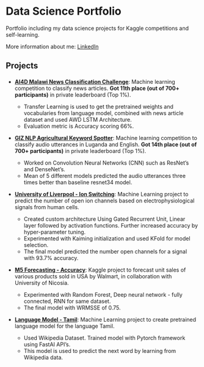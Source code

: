 # Data Science Portfolio

Portfolio including my data science projects for Kaggle competitions and self-learning.

More information about me: [LinkedIn](https://www.linkedin.com/in/shanmugam-marimuthu-771aa818a/)


## <p>Projects

* **[AI4D Malawi News Classification Challenge](https://github.com/shanmugamm212/Data-Science-Portfolio/tree/master/AI4D%20Malawi%20News%20Classification%20Challenge%20(11th%20Place%20Solution))**: Machine learning competition to classify news articles. **Got 11th place (out of 700+ participants)** in private leaderboard (Top 1%).
    * Transfer Learning is used to get the pretrained weights and vocabularies from language model, combined with news article dataset and used AWD LSTM Architecture.
    * Evaluation metric is Accuracy scoring 66%.

* **[GIZ NLP Agricultural Keyword Spotter](https://github.com/shanmugamm212/Data-Science-Portfolio/tree/master/GIZ%20NLP%20Agricultural%20Keyword%20Spotter!%20(14th%20Place%20Solution))**: Machine learning competition to classify audio utterances in Luganda and
English. **Got 14th place (out of 700+ participants)** in private leaderboard (Top 1%).
    * Worked on Convolution Neural Networks (CNN) such as ResNet’s and DenseNet’s.
    * Mean of 5 different models predicted the audio utterances three times better than baseline resnet34 model.
    
* **[University of Liverpool - Ion Switching](https://github.com/shanmugamm212/Data-Science-Portfolio/blob/master/University%20of%20Liverpool%20-%20Ion%20Switching.ipynb)**: Machine Learning project to predict the number of open ion channels based on electrophysiological signals from human cells.
    * Created custom architecture Using Gated Recurrent Unit, Linear layer followed by activation functions.
Further increased accuracy by hyper-parameter tuning.
    * Experimented with Kaiming initialization and used KFold for model selection.
    * The final model predicted the number open channels for a signal with 93.7% accuracy.

* **[M5 Forecasting - Accuracy](https://github.com/shanmugamm212/Data-Science-Portfolio/blob/master/M5%20Forecasting%20-%20Accuracy.ipynb)**: Kaggle project to forecast unit sales of various products sold in USA by
Walmart, in collaboration with University of Nicosia.
    * Experimented with Random Forest, Deep neural network - fully connected, RNN for same dataset.
    * The final model with WRMSSE of 0.75.
    
* **[Language Model - Tamil](https://github.com/shanmugamm212/Data-Science-Portfolio/blob/master/Language%20Model%20-%20Tamil.ipynb)**: Machine Learning project to create pretrained language model for the language Tamil.
    * Used Wikipedia Dataset. Trained model with Pytorch framework using FastAI API’s.
    * This model is used to predict the next word by learning from Wikipedia data.
